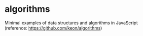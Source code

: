 # algorithms
Minimal examples of data structures and algorithms in JavaScript (reference: https://github.com/keon/algorithms)
